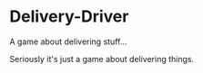 # Delivery-Driver
A game about delivering stuff...


Seriously it's just a game about delivering things.
